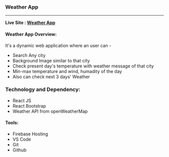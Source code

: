 ### Weather App
---
**Live Site : [Weather App](https://weather-app-ncs.web.app/)**


#### Weather App Overview:
It's a dynamic web application where an user can -
* Search Any city
* Background Image similar to that city
* Check present day's temperature with weather message of that city
* Min-max temperature and wind, humadity of the day
* Also can check next 3 days' Weather


### Technology and Dependency:
* React JS
* React Bootstrap
* Weather API from openWeatherMap

#### Tools:
* Firebase Hosting
* VS Code
* Git
* Github